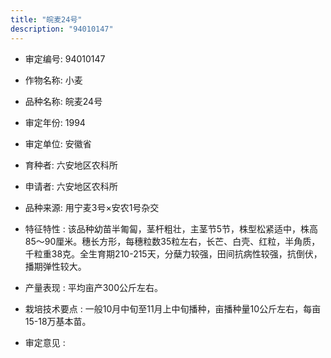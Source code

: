 ```yaml
---
title: "皖麦24号"
description: "94010147"
---
```

* 审定编号:  94010147

*  作物名称:  小麦

*  品种名称:  皖麦24号

*  审定年份:  1994

*  审定单位:  安徽省

* 育种者:    六安地区农科所

*  申请者:    六安地区农科所

*  品种来源:  用宁麦3号×安农1号杂交

*  特征特性 : 
该品种幼苗半匍匐，茎杆粗壮，主茎节5节，株型松紧适中，株高85～90厘米。穗长方形，每穗粒数35粒左右，长芒、白壳、红粒，半角质，千粒重38克。全生育期210-215天，分蘖力较强，田间抗病性较强，抗倒伏，播期弹性较大。
 
*  产量表现 : 
平均亩产300公斤左右。

*  栽培技术要点 : 
一般10月中旬至11月上中旬播种，亩播种量10公斤左右，每亩15-18万基本苗。

*  审定意见 : 

